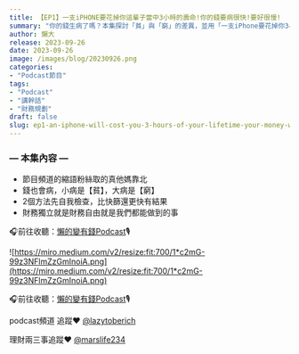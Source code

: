 ```yaml
---
title: 【EP1】一支iPHONE要花掉你這輩子當中3小時的壽命!你的錢要病很快!要好很慢!
summary: "你的錢生病了嗎？本集探討「貧」與「窮」的差異，並用「一支iPhone要花掉你3小時壽命」的概念，重新計算你與金錢的關係。提供2個快篩方法，檢視你的財務健康，邁向真正的財務獨立。"
author: 懶大
release: 2023-09-26
date: 2023-09-26
image: /images/blog/20230926.png
categories:
- "Podcast節目"
tags:
- "Podcast"
- "講幹話"
- "財務規劃"
draft: false
slug: ep1-an-iphone-will-cost-you-3-hours-of-your-lifetime-your-money-will-come-and-go-sometimes-quickly-sometimes-slowly
---
```

### — 本集內容 —

- 節目頻道的縮語粉絲取的真他媽靠北
- 錢也會病，小病是【貧】，大病是【窮】
- 2個方法先自我檢查，比快篩還更快有結果
- 財務獨立就是財務自由就是我們都能做到的事

🎧前往收聽：[懶的變有錢Podcast](https://solink.soundon.fm/episode/a9c93fb4-d744-4a5e-96a0-f0bf291d490a)🎙️

![https://miro.medium.com/v2/resize:fit:700/1*c2mG-99z3NFlmZzGmInoiA.png](https://miro.medium.com/v2/resize:fit:700/1*c2mG-99z3NFlmZzGmInoiA.png)

🎧前往收聽：[懶的變有錢Podcast](https://solink.soundon.fm/episode/a9c93fb4-d744-4a5e-96a0-f0bf291d490a)🎙️

podcast頻道 追蹤❤️ [@lazytoberich](https://www.instagram.com/lazytoberich/)

理財兩三事追蹤❤️ [@marslife234](https://www.instagram.com/marslife234/)


